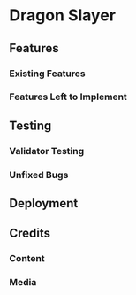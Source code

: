 # Dragon Slayer



## Features 



### Existing Features



### Features Left to Implement



## Testing 




### Validator Testing 



### Unfixed Bugs


## Deployment



## Credits 


### Content 



### Media






